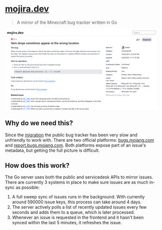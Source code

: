 # [mojira.dev](https://mojira.dev)
> A mirror of the Minecraft bug tracker written in Go

<div align="center"><img width="600" src="https://raw.githubusercontent.com/misode/mojira.dev/main/images/mc_4.png" alt="[MC-4] Cracked effect sometimes remains when a zombie is interrupted while attempting to break down a door."></div>

## Why do we need this?
Since the [migration](https://minecraft.wiki/w/Bug_tracker#Migration) the public bug tracker has been very slow and unfriendly to work with. There are two official platforms: [bugs.mojang.com](https://bugs.mojang.com) and [report.bugs.mojang.com](https://report.bugs.mojang.com). Both platforms expose part of an issue's metadata, but getting the full picture is difficult.

## How does this work?
The Go server uses both the public and servicedesk APIs to mirror issues. There are currently 3 systems in place to make sure issues are as much in-sync as possible:

1. A full sweep sync of issues runs in the background. With currently around 590000 issue keys, this process can take around 4 days.
2. The server actively polls a list of recently updated issues every few seconds and adds them to a queue, which is later processed.
3. Whenever an issue is requested in the frontend and it hasn't been synced within the last 5 minutes, it refreshes the issue.
